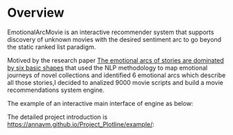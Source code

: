 # Overview
EmotionalArcMovie is an interactive recommender system  that supports discovery of unknown
           movies
                    with the desired
                    sentiment arc to go beyond the static ranked list paradigm.
                    
Motived by the research paper [The emotional arcs of stories are dominated by six basic shapes]("https://arxiv.org/abs/1606.07772")
 that used the NLP methodology to map emotional journeys of novel collections and identified 6 emotional arcs which describe all those stories,I decided to analized 9000 movie scripts and build a movie recommendations system engine.
 
 The example of an interactive main interface of engine as below:

The detailed project introduction is https://annavm.github.io/Project_Plotline/example/:

